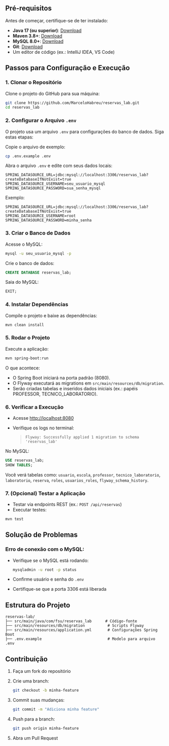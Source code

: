
## Pré-requisitos

Antes de começar, certifique-se de ter instalado:

* **Java 17 (ou superior)**: [Download](https://www.oracle.com/java/technologies/javase-downloads.html)
* **Maven 3.8+**: [Download](https://maven.apache.org/download.cgi)
* **MySQL 8.0+**: [Download](https://dev.mysql.com/downloads/)
* **Git**: [Download](https://git-scm.com/downloads)
* Um editor de código (ex.: IntelliJ IDEA, VS Code)

## Passos para Configuração e Execução

### 1. Clonar o Repositório

Clone o projeto do GitHub para sua máquina:

```bash
git clone https://github.com/MarceloHabreu/reservas_lab.git
cd reservas_lab
```

### 2. Configurar o Arquivo `.env`

O projeto usa um arquivo `.env` para configurações do banco de dados. Siga estas etapas:

Copie o arquivo de exemplo:

```bash
cp .env.example .env
```

Abra o arquivo `.env` e edite com seus dados locais:

```env
SPRING_DATASOURCE_URL=jdbc:mysql://localhost:3306/reservas_lab?createDatabaseIfNotExist=true
SPRING_DATASOURCE_USERNAME=seu_usuario_mysql
SPRING_DATASOURCE_PASSWORD=sua_senha_mysql
```

Exemplo:

```env
SPRING_DATASOURCE_URL=jdbc:mysql://localhost:3306/reservas_lab?createDatabaseIfNotExist=true
SPRING_DATASOURCE_USERNAME=root
SPRING_DATASOURCE_PASSWORD=minha_senha
```

### 3. Criar o Banco de Dados

Acesse o MySQL:

```bash
mysql -u seu_usuario_mysql -p
```

Crie o banco de dados:

```sql
CREATE DATABASE reservas_lab;
```

Saia do MySQL:

```sql
EXIT;
```

### 4. Instalar Dependências

Compile o projeto e baixe as dependências:

```bash
mvn clean install
```

### 5. Rodar o Projeto

Execute a aplicação:

```bash
mvn spring-boot:run
```

O que acontece:

* O Spring Boot iniciará na porta padrão (8080).
* O Flyway executará as migrations em `src/main/resources/db/migration`.
* Serão criadas tabelas e inseridos dados iniciais (ex.: papéis PROFESSOR, TECNICO\_LABORATORIO).

### 6. Verificar a Execução

* Acesse [http://localhost:8080](http://localhost:8080)
* Verifique os logs no terminal:

  > `Flyway: Successfully applied 1 migration to schema 'reservas_lab'`

No MySQL:

```sql
USE reservas_lab;
SHOW TABLES;
```

Você verá tabelas como: `usuario`, `escola`, `professor`, `tecnico_laboratorio`, `laboratorio`, `reserva`, `roles`, `usuarios_roles`, `flyway_schema_history`.

### 7. (Opcional) Testar a Aplicação

* Testar via endpoints REST (ex.: `POST /api/reservas`)
* Executar testes:

```bash
mvn test
```

## Solução de Problemas

### Erro de conexão com o MySQL:

* Verifique se o MySQL está rodando:

  ```bash
  mysqladmin -u root -p status
  ```
* Confirme usuário e senha do `.env`
* Certifique-se que a porta 3306 está liberada


## Estrutura do Projeto

```
reservas-lab/
├── src/main/java/com/fsu/reservas_lab      # Código-fonte
├── src/main/resources/db/migration          # Scripts Flyway
├── src/main/resources/application.yml       # Configurações Spring Boot
├── .env.example                             # Modelo para arquivo .env
```

## Contribuição

1. Faça um fork do repositório
2. Crie uma branch:

   ```bash
   git checkout -b minha-feature
   ```
3. Commit suas mudanças:

   ```bash
   git commit -m "Adiciona minha feature"
   ```
4. Push para a branch:

   ```bash
   git push origin minha-feature
   ```
5. Abra um Pull Request

